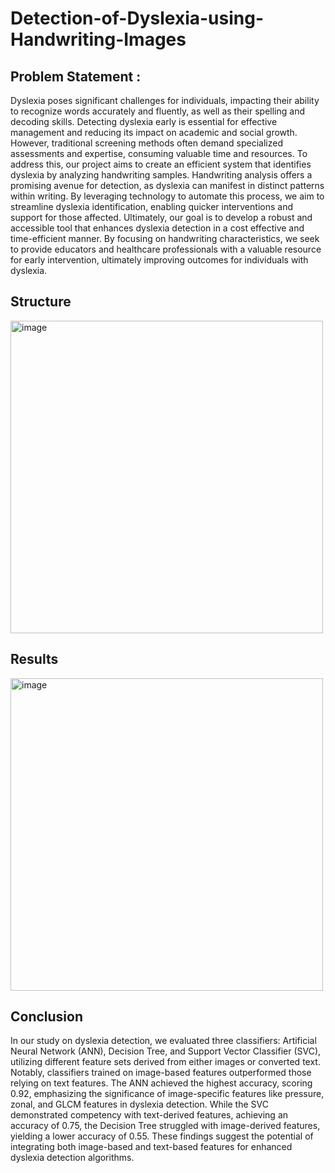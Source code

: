 # Detection-of-Dyslexia-using-Handwriting-Images
## Problem Statement :  
  Dyslexia poses significant challenges for individuals, impacting their ability to recognize words accurately 
  and fluently, as well as their spelling and decoding skills. Detecting dyslexia early is essential for effective 
  management and reducing its impact on academic and social growth. However, traditional screening 
  methods often demand specialized assessments and expertise, consuming valuable time and resources. 
  To address this, our project aims to create an efficient system that identifies dyslexia by analyzing 
  handwriting samples. Handwriting analysis offers a promising avenue for detection, as dyslexia can 
  manifest in distinct patterns within writing. By leveraging technology to automate this process, we aim 
  to streamline dyslexia identification, enabling quicker interventions and support for those affected. 
  Ultimately, our goal is to develop a robust and accessible tool that enhances dyslexia detection in a cost
  effective and time-efficient manner. By focusing on handwriting characteristics, we seek to provide 
  educators and healthcare professionals with a valuable resource for early intervention, ultimately 
  improving outcomes for individuals with dyslexia. 

## Structure
<img width="500" alt="image" src="https://github.com/user-attachments/assets/7e9fc1d5-6426-4e22-9736-c20998b239b5">


## Results
<img width="500" alt="image" src="https://github.com/user-attachments/assets/87f00165-aee3-4172-97d3-10aa3ed99948">


## Conclusion 
  In our study on dyslexia detection, we evaluated three classifiers: Artificial Neural Network (ANN), 
  Decision Tree, and Support Vector Classifier (SVC), utilizing different feature sets derived from either 
  images or converted text. Notably, classifiers trained on image-based features outperformed those 
  relying on text features. The ANN achieved the highest accuracy, scoring 0.92, emphasizing the 
  significance of image-specific features like pressure, zonal, and GLCM features in dyslexia detection. 
  While the SVC demonstrated competency with text-derived features, achieving an accuracy of 0.75, the 
  Decision Tree struggled with image-derived features, yielding a lower accuracy of 0.55. These findings 
  suggest the potential of integrating both image-based and text-based features for enhanced dyslexia 
  detection algorithms.

